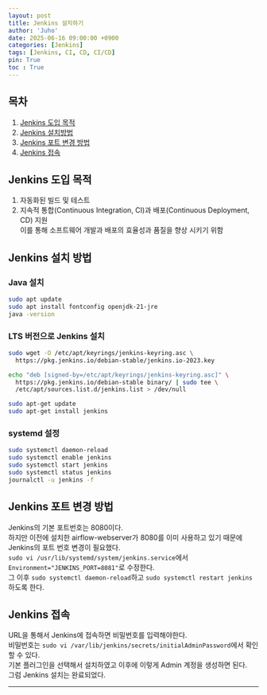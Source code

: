 ```yaml
---
layout: post
title: Jenkins 설치하기
author: 'Juho'
date: 2025-06-16 09:00:00 +0900
categories: [Jenkins]
tags: [Jenkins, CI, CD, CI/CD]
pin: True
toc : True
---
```


<style>
  th{
    font-weight: bold;
    text-align: center;
    background-color: white;
  }
  td{
    background-color: white;
  }

</style>

## 목차
1. [Jenkins 도입 목적](#jenkins-도입-목적)
2. [Jenkins 설치방법](#jenkins-설치-방법)
3. [Jenkins 포트 변경 방법](#jenkins-포트-변경-방법)
4. [Jenkins 접속](#jenkins-접속)

## Jenkins 도입 목적
1. 자동화된 빌드 및 테스트  
2. 지속적 통합(Continuous Integration, CI)과 배포(Continuous Deployment, CD) 지원  
이를 통해 소프트웨어 개발과 배포의 효율성과 품질을 향상 시키기 위함

## Jenkins 설치 방법
### Java 설치  
```bash
sudo apt update
sudo apt install fontconfig openjdk-21-jre
java -version
```

### LTS 버전으로 Jenkins 설치
```bash
sudo wget -O /etc/apt/keyrings/jenkins-keyring.asc \
  https://pkg.jenkins.io/debian-stable/jenkins.io-2023.key

echo "deb [signed-by=/etc/apt/keyrings/jenkins-keyring.asc]" \
  https://pkg.jenkins.io/debian-stable binary/ | sudo tee \
  /etc/apt/sources.list.d/jenkins.list > /dev/null

sudo apt-get update
sudo apt-get install jenkins
```

### systemd 설정
```bash
sudo systemctl daemon-reload
sudo systemctl enable jenkins
sudo systemctl start jenkins
sudo systemctl status jenkins
journalctl -u jenkins -f
```

## Jenkins 포트 변경 방법
Jenkins의 기본 포트번호는 8080이다.  
하지만 이전에 설치한 airflow-webserver가 8080를 이미 사용하고 있기 때문에 Jenkins의 포트 번호 변경이 필요했다.  
`sudo vi /usr/lib/systemd/system/jenkins.service`에서 `Environment="JENKINS_PORT=8081"`로 수정한다.  
그 이후 `sudo systemctl daemon-reload`하고 `sudo systemctl restart jenkins`하도록 한다.  

## Jenkins 접속
URL을 통해서 Jenkins에 접속하면 비밀번호를 입력해야한다.  
비밀번호는 `sudo vi /var/lib/jenkins/secrets/initialAdminPassword`에서 확인할 수 있다.  
기본 플러그인을 선택해서 설치하였고 이후에 이렇게 Admin 계정을 생성하면 된다.  
그럼 Jenkins 설치는 완료되었다.  

---  
  